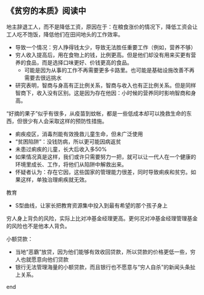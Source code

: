 
## 《贫穷的本质》阅读中

地主辞退工人，而不是降低工资，原因在于：在粮食涨价的情况下，降低工资会让工人吃不饱饭，降低他们在田间地头的工作效率。
- 导致一个情况：穷人挣得钱太少，导致无法胜任重要工作（例如，营养不够）
- 穷人收入提高后，用在食物上的钱，比例更高。但是他们却没有用来买更有营养的食品，而是选择口味更好、价钱更高的食品。
    - 可能是因为从事的工作不再需要更多卡路里。也可能是基础设施改善不再需要去很远挑水
- 研究表明，智商与身高有正比例关系，智商与收入也有正比例关系。但是同样智商下，收入没有区别。这是因为存在他因：小时候的营养同时影响智商和身高。


“好摘的果子”似乎有很多，从疫苗到蚊帐，都是一些低成本却可以挽救生命的东西，但很少有人会采取这样的预防性措施。
- 痢疾疫区，消毒剂能有效挽救儿童生命，但未广泛使用
- “贫困陷阱”：没钱防病，所以更可能因病返贫
- 未患过痢疾的儿童，长大后收入多50%
- 如果情况真是这样，我们或许只需要努力一把，就可以让一代人在一个健康的环境里成长、工作，将他们从陷阱中解救出来。
- 怀疑者认为：存在它因，这些国家的管理能力很差，同时导致痢疾和贫穷。如果这样，单独治理痢疾就无效。


教育
- S型曲线，让家长把教育资源集中投入到最有希望的那个孩子身上


穷人身上背负的风险，实际上比对冲基金经理更高。更何况对冲基金经理管理基金的风险也不是他本人背负。

小额贷款：
- 当地“恶霸”放贷，因为他们能够有效收回贷款，所以贷款的价格更低一些，穷人也就愿意向他们贷款
- 银行无法管理海量的小额贷款，而且银行也不愿意与“穷人自杀”的新闻头条扯上关系。



end
